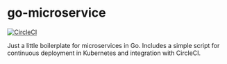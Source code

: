 # go-microservice

[![CircleCI](https://circleci.com/gh/hscasn/go-microservice/tree/master.svg?style=svg)](https://circleci.com/gh/hscasn/go-microservice/tree/master)

Just a little boilerplate for microservices in Go. Includes a simple script for continuous deployment in Kubernetes and integration with CircleCI.
